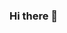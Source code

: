 ### Hi there 👋

<!--


- 🔭 I’m currently working on several projects
- 🌱 I’m currently learning html/css/js through The Odin Project
- 👯 I’m looking to collaborate on anything!
- 📫 How to reach me: Discord- AdamK#7290
- 😄 Pronouns: he/him
-->
